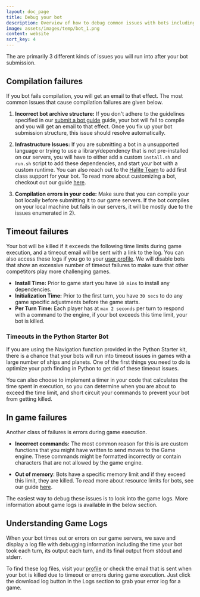```yaml
---
layout: doc_page
title: Debug your bot
description: Overview of how to debug common issues with bots including compilation and timeout failures.
image: assets/images/temp/bot_1.png
content: website
sort_key: 4
---
```

The are primarily 3 different kinds of issues you will run into after your bot submission.

## Compilation failures

If you bot fails compilation, you will get an email to that effect. The most common issues that cause compilation failures are given below.

1. **Incorrect bot archive structure:** If you don't adhere to the guidelines specified in our [submit a bot guide](submit-bot) guide, your bot will fail to compile and you will get an email to that effect. Once you fix up your bot submission structure, this issue should resolve automatically.

2. **Infrastructure Issues:** If you are submitting a bot in a unsupported language or trying to use a library/dependency that is not pre-installed on our servers, you will have to either add a custom `install.sh` and `run.sh` script to add these dependencies, and start your bot with a custom runtime. You can also reach out to the [Halite Team](mailto:halite@halite.io) to add first class support for your bot. To read more about customizing a bot, checkout out our guide [here](customize-bot).

3. **Compilation errors in your code:** Make sure that you can compile your bot locally before submitting it to our game servers. If the bot compiles on your local machine but fails in our servers, it will be mostly due to the issues enumerated in 2).

## Timeout failures

Your bot will be killed if it exceeds the following time limits during game execution, and a timeout email will be sent with a link to the log. You can also access these logs if you go to your [user profile](/user/?me). We will disable bots that show an excessive number of timeout failures to make sure that other competitors play more challenging games. 

* **Install Time:** Prior to game start you have `10 mins` to install any dependencies.
* **Initialization Time:** Prior to the first turn, you have `30 secs` to do any game specific adjustments before the game starts.
* **Per Turn Time:** Each player has at `max 2 seconds` per turn to respond with a command to the engine, if your bot exceeds this time limit, your bot is killed.

### Timeouts in the Python Starter Bot

If you are using the Navigation function provided in the Python Starter kit, there is a chance that your bots will run into timeout issues in games with a large number of ships and planets. One of the first things you need to do is optimize your path finding in Python to get rid of these timeout issues.

You can also choose to implement a timer in your code that calculates the time spent in execution, so you can determine when you are about to exceed the time limit, and short circuit your commands to prevent your bot from getting killed.

## In game failures

Another class of failures is errors during game execution. 

* **Incorrect commands:** The most common reason for this is are custom functions that you might have written to send moves to the Game engine. These commands might be formatted incorrectly or contain characters that are not allowed by the game engine.

* **Out of memory**: Bots have a specific memory limit and if they exceed this limit, they are killed. To read more about resource limits for bots, see our guide [here](learn-programming-language/other-resources/game-servers).

The easiest way to debug these issues is to look into the game logs. More information about game logs is available in the below section.

## Understanding Game Logs

When your bot times out or errors on our game servers, we save and display a log file with debugging information including the time your bot took each turn, its output each turn, and its final output from stdout and stderr.

To find these log files, visit your [profile](/user/?me) or check the email that is sent when your bot is killed due to timeout or errors during game execution. Just click the download log button in the Logs section to grab your error log for a game.